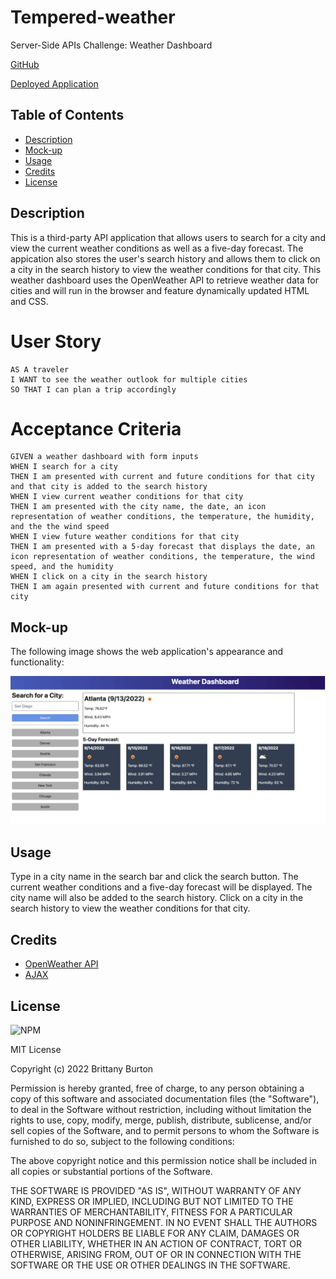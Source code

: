 # Tempered-weather

Server-Side APIs Challenge: Weather Dashboard

[GitHub](https://github.com/brittanyb89/weathering-the-storm)

[Deployed Application](https://brittanyb89.github.io/weathering-the-storm)

## Table of Contents

- [Description](#description)
- [Mock-up](#mock-up)
- [Usage](#usage)
- [Credits](#credits)
- [License](#license)

## Description

This is a third-party API application that allows users to search for a city and view the current weather conditions as well as a five-day forecast. The appication also stores the user's search history and allows them to click on a city in the search history to view the weather conditions for that city. This weather dashboard uses the OpenWeather API to retrieve weather data for cities and will run in the browser and feature dynamically updated HTML and CSS.

# User Story

```
AS A traveler
I WANT to see the weather outlook for multiple cities
SO THAT I can plan a trip accordingly
```

# Acceptance Criteria

```
GIVEN a weather dashboard with form inputs
WHEN I search for a city
THEN I am presented with current and future conditions for that city and that city is added to the search history
WHEN I view current weather conditions for that city
THEN I am presented with the city name, the date, an icon representation of weather conditions, the temperature, the humidity, and the the wind speed
WHEN I view future weather conditions for that city
THEN I am presented with a 5-day forecast that displays the date, an icon representation of weather conditions, the temperature, the wind speed, and the humidity
WHEN I click on a city in the search history
THEN I am again presented with current and future conditions for that city
```

## Mock-up

The following image shows the web application's appearance and functionality:

![Weather Dashboard](assets/images/weather%20dashboard.png)

## Usage

Type in a city name in the search bar and click the search button. The current weather conditions and a five-day forecast will be displayed. The city name will also be added to the search history. Click on a city in the search history to view the weather conditions for that city.

## Credits

- [OpenWeather API](https://openweathermap.org/api)
- [AJAX](https://developer.mozilla.org/en-US/docs/Web/Guide/AJAX/Getting_Started)

## License

![NPM](https://img.shields.io/npm/l/inquirer?style=plastic)

MIT License

Copyright (c) 2022 Brittany Burton

Permission is hereby granted, free of charge, to any person obtaining a copy of this software and associated documentation files (the "Software"), to deal in the Software without restriction, including without limitation the rights to use, copy, modify, merge, publish, distribute, sublicense, and/or sell copies of the Software, and to permit persons to whom the Software is furnished to do so, subject to the following conditions:

The above copyright notice and this permission notice shall be included in all copies or substantial portions of the Software.

THE SOFTWARE IS PROVIDED "AS IS", WITHOUT WARRANTY OF ANY KIND, EXPRESS OR IMPLIED, INCLUDING BUT NOT LIMITED TO THE WARRANTIES OF MERCHANTABILITY, FITNESS FOR A PARTICULAR PURPOSE AND NONINFRINGEMENT. IN NO EVENT SHALL THE AUTHORS OR COPYRIGHT HOLDERS BE LIABLE FOR ANY CLAIM, DAMAGES OR OTHER LIABILITY, WHETHER IN AN ACTION OF CONTRACT, TORT OR OTHERWISE, ARISING FROM, OUT OF OR IN CONNECTION WITH THE SOFTWARE OR THE USE OR OTHER DEALINGS IN THE SOFTWARE.

```

```